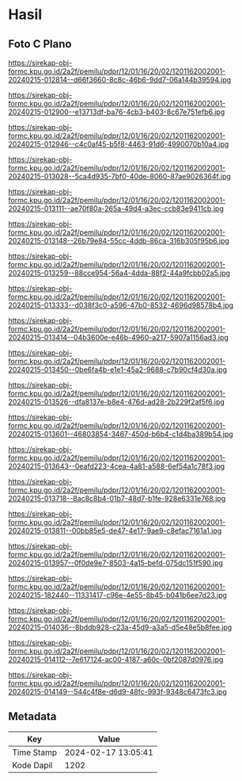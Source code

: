 # Hasil

## Foto C Plano

https://sirekap-obj-formc.kpu.go.id/2a2f/pemilu/pdpr/12/01/16/20/02/1201162002001-20240215-012814--d66f3660-8c8c-46b6-9dd7-06a144b39594.jpg

https://sirekap-obj-formc.kpu.go.id/2a2f/pemilu/pdpr/12/01/16/20/02/1201162002001-20240215-012900--e13713df-ba76-4cb3-b403-8c67e751efb6.jpg

https://sirekap-obj-formc.kpu.go.id/2a2f/pemilu/pdpr/12/01/16/20/02/1201162002001-20240215-012946--c4c0af45-b5f8-4463-91d6-4990070b10a4.jpg

https://sirekap-obj-formc.kpu.go.id/2a2f/pemilu/pdpr/12/01/16/20/02/1201162002001-20240215-013028--5ca4d935-7bf0-40de-8060-87ae9026364f.jpg

https://sirekap-obj-formc.kpu.go.id/2a2f/pemilu/pdpr/12/01/16/20/02/1201162002001-20240215-013111--ae70f80a-265a-49d4-a3ec-ccb83e9411cb.jpg

https://sirekap-obj-formc.kpu.go.id/2a2f/pemilu/pdpr/12/01/16/20/02/1201162002001-20240215-013148--26b79e84-55cc-4ddb-86ca-316b305f95b6.jpg

https://sirekap-obj-formc.kpu.go.id/2a2f/pemilu/pdpr/12/01/16/20/02/1201162002001-20240215-013259--88cce954-56a4-4dda-88f2-44a9fcbb02a5.jpg

https://sirekap-obj-formc.kpu.go.id/2a2f/pemilu/pdpr/12/01/16/20/02/1201162002001-20240215-013333--d038f3c0-a596-47b0-8532-4696d98578b4.jpg

https://sirekap-obj-formc.kpu.go.id/2a2f/pemilu/pdpr/12/01/16/20/02/1201162002001-20240215-013414--04b3600e-e46b-4960-a217-5907a1156ad3.jpg

https://sirekap-obj-formc.kpu.go.id/2a2f/pemilu/pdpr/12/01/16/20/02/1201162002001-20240215-013450--0be6fa4b-e1e1-45a2-9688-c7b90cf4d30a.jpg

https://sirekap-obj-formc.kpu.go.id/2a2f/pemilu/pdpr/12/01/16/20/02/1201162002001-20240215-013526--dfa8137e-b8e4-476d-ad28-2b229f2af5f6.jpg

https://sirekap-obj-formc.kpu.go.id/2a2f/pemilu/pdpr/12/01/16/20/02/1201162002001-20240215-013601--46803854-3467-450d-b6b4-c1d4ba389b54.jpg

https://sirekap-obj-formc.kpu.go.id/2a2f/pemilu/pdpr/12/01/16/20/02/1201162002001-20240215-013643--0eafd223-4cea-4a81-a588-6ef54a1c78f3.jpg

https://sirekap-obj-formc.kpu.go.id/2a2f/pemilu/pdpr/12/01/16/20/02/1201162002001-20240215-013718--8ac8c8b4-01b7-48d7-b1fe-928e6331e768.jpg

https://sirekap-obj-formc.kpu.go.id/2a2f/pemilu/pdpr/12/01/16/20/02/1201162002001-20240215-013811--00bb85e5-de47-4e17-9ae9-c8efac7161a1.jpg

https://sirekap-obj-formc.kpu.go.id/2a2f/pemilu/pdpr/12/01/16/20/02/1201162002001-20240215-013957--0f0de9e7-8503-4a15-befd-075dc151f590.jpg

https://sirekap-obj-formc.kpu.go.id/2a2f/pemilu/pdpr/12/01/16/20/02/1201162002001-20240215-182440--11331417-c96e-4e55-8b45-b041b6ee7d23.jpg

https://sirekap-obj-formc.kpu.go.id/2a2f/pemilu/pdpr/12/01/16/20/02/1201162002001-20240215-014036--8bddb928-c23a-45d9-a3a5-d5e48e5b8fee.jpg

https://sirekap-obj-formc.kpu.go.id/2a2f/pemilu/pdpr/12/01/16/20/02/1201162002001-20240215-014112--7e617124-ac00-4187-a60c-0bf2087d0976.jpg

https://sirekap-obj-formc.kpu.go.id/2a2f/pemilu/pdpr/12/01/16/20/02/1201162002001-20240215-014149--544c4f8e-d6d9-48fc-993f-9348c6473fc3.jpg


## Metadata

| Key        | Value               |
| ---------- | ------------------- |
| Time Stamp | 2024-02-17 13:05:41 |
| Kode Dapil | 1202                |



